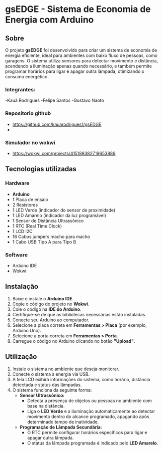 # **gsEDGE - Sistema de Economia de Energia com Arduino**  

## **Sobre**  
O projeto **gsEDGE** foi desenvolvido para criar um sistema de economia de energia eficiente, ideal para ambientes com baixo fluxo de pessoas, como garagens. O sistema utiliza sensores para detectar movimento e distância, acendendo a iluminação apenas quando necessário, e também permite programar horários para ligar e apagar outra lâmpada, otimizando o consumo energético.  

### **Integrantes:**
-Kauã Rodrigues
-Felipe Santos 
-Gustavo Naoto 

### **Repositorio github**
- https://github.com/kauarodrigues1/gsEDGE
- 
### **Simulador no wokwi**
- https://wokwi.com/projects/415188382719653889

## **Tecnologias utilizadas**  

### **Hardware**  
- **Arduino**  
- 1 Placa de ensaio  
- 2 Resistores  
- 1 LED Verde (indicador do sensor de proximidade)  
- 1 LED Amarelo (indicador da luz programável)  
- 1 Sensor de Distância Ultrassônico  
- 1 RTC (Real Time Clock)  
- 1 LCD I2C  
- 16 Cabos jumpers macho para macho  
- 1 Cabo USB Tipo A para Tipo B  

### **Software**  
- Arduino IDE  
- Wokwi  

## **Instalação**  
1. Baixe e instale o **Arduino IDE**.  
2. Copie o código do projeto no **Wokwi**.  
3. Cole o código na **IDE do Arduino**.  
4. Certifique-se de que as bibliotecas necessárias estão instaladas.  
5. Conecte seu Arduino ao computador.  
6. Selecione a placa correta em **Ferramentas > Placa** (por exemplo, Arduino Uno).  
7. Selecione a porta correta em **Ferramentas > Porta**.  
8. Carregue o código no Arduino clicando no botão **"Upload"**.  

## **Utilização**  
1. Instale o sistema no ambiente que deseja monitorar.  
2. Conecte o sistema à energia via USB.  
3. A tela LCD exibirá informações do sistema, como horário, distância detectada e status das lâmpadas.  
4. O sistema funciona da seguinte forma:  
   - **Sensor Ultrassônico:**  
     - Detecta a presença de objetos ou pessoas no ambiente com base na distância.  
     - Liga o **LED Verde** e a iluminação automaticamente ao detectar movimento dentro do alcance programado, apagando após determinado tempo de inatividade.  
   - **Programação de Lâmpada Secundária:**  
     - O RTC permite configurar horários específicos para ligar e apagar outra lâmpada.  
     - O status da lâmpada programada é indicado pelo **LED Amarelo**.  

